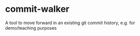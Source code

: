 # commit-walker
A tool to move forward in an existing git commit history, e.g. for demo/teaching purposes
